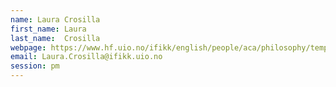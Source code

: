 ```yaml
---
name: Laura Crosilla
first_name: Laura
last_name:  Crosilla
webpage: https://www.hf.uio.no/ifikk/english/people/aca/philosophy/temporary/mariacro/
email: Laura.Crosilla@ifikk.uio.no 
session: pm
---
```

